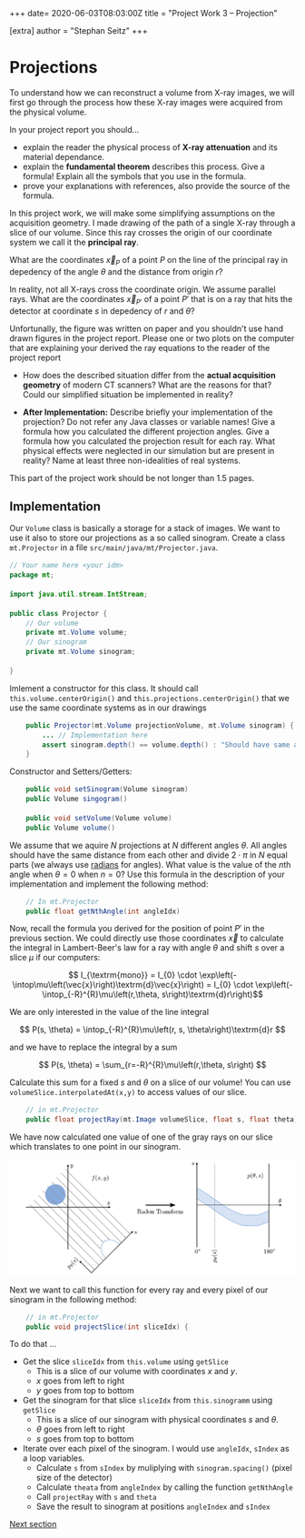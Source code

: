 +++
date= 2020-06-03T08:03:00Z
title = "Project Work 3 – Projection"

[extra]
author = "Stephan Seitz"
+++

# Projections

To understand how we can reconstruct a volume from X-ray images, we will first go through the process how these X-ray images
were acquired from the physical volume.

In your project report you should...

- explain the reader the physical process of **X-ray attenuation** and its material dependance.
- explain the **fundamental theorem** describes this process. Give a formula! Explain all the symbols that you use in
  the formula.
- prove your explanations with references, also provide the source of the formula.

In this project work, we will make some simplifying assumptions on the acquisition geometry.
I made drawing of the path of a single X-ray through a slice of our volume.
Since this ray crosses the origin of our coordinate system we call it the **principal ray**.

What are the coordinates $\vec{x}_{P}$ of a point $P$ on the line of the principal ray in depedency of the angle $\theta$ and the distance
from origin $r$?

In reality, not all X-rays cross the coordinate origin. 
We assume parallel rays.
What are the coordinates $\vec{x}_{P'}$ of a point $P'$ that is on a ray that hits the detector at coordinate $s$ in depedency of $r$ and $\theta$?

Unfortunally, the figure was written on paper and you shouldn't use hand drawn figures in the project report.
Please one or two plots on the computer that are explaining your derived the ray equations to the reader of the project
report

- How does the described situation differ from the **actual acquisition geometry** of modern CT scanners?
  What are the reasons for that? Could our simplified situation be implemented in reality?
<!--- **After Implementation:** what would you need to change in your implementation to cover the real geometry?-->
- **After Implementation:** Describe briefly your implementation of the projection?
  Do not refer any Java classes or variable names!
  Give a formula how you calculated the different projection angles.
  Give a formula how you calculated the projection result for each ray.
  What physical effects were neglected in our simulation but are present in reality?
  Name at least three non-idealities of real systems.

This part of the project work should be not longer than 1.5 pages.

## Implementation

Our `Volume` class is basically a storage for a stack of images.
We want to use it also to store our projections as a so called sinogram.
Create a class `mt.Projector` in a file `src/main/java/mt/Projector.java`.

```java
// Your name here <your idm>
package mt;

import java.util.stream.IntStream;

public class Projector {
    // Our volume
    private mt.Volume volume;
    // Our sinogram
    private mt.Volume sinogram;

}
```
Imlement a constructor for this class.
It should call `this.volume.centerOrigin()` and `this.projections.centerOrigin()` that we use the same coordinate
systems as in our drawings
```java
    public Projector(mt.Volume projectionVolume, mt.Volume sinogram) {
        ... // Implementation here
        assert sinogram.depth() == volume.depth() : "Should have same amount of slices";
    }
```

Constructor and Setters/Getters:
```java
    public void setSinogram(Volume sinogram)
    public Volume singogram()

    public void setVolume(Volume volume)
    public Volume volume()
```

We assume that we aquire $N$ projections at $N$ different angles $\theta$.
All angles should have the same distance from each other and divide $2\cdot \pi$ in $N$ equal parts (we always use [radians](https://en.wikipedia.org/wiki/Radian) for angles).
What value is the value of the $n$th angle when $\theta = 0$ when $n=0$?
Use this formula in the description of your implementation and implement the following method:

```java
    // In mt.Projector
    public float getNthAngle(int angleIdx)
```

Now, recall the formula you derived for the position of point $P'$ in the previous section.
We could directly use those coordinates $\vec{x}$ to calculate the integral in Lambert-Beer's law for a ray with angle $\theta$ and shift $s$ over a slice $\mu$ if our computers:

$$ I_{\textrm{mono}} = I_{0} \cdot  \exp\left(-\intop\mu\left(\vec{x}\right)\textrm{d}\vec{x}\right) = I_{0} \cdot  \exp\left(-\intop_{-R}^{R}\mu\left(r,\theta, s\right)\textrm{d}r\right)$$

We are only interested in the value of the line integral

$$ P(s, \theta) = \intop_{-R}^{R}\mu\left(r, s, \theta\right)\textrm{d}r $$

and we have to replace the integral by a sum

$$ P(s, \theta) = \sum_{r=-R}^{R}\mu\left(r,\theta, s\right) $$

Calculate this sum for a fixed $s$ and $\theta$ on a slice of our volume!
You can use `volumeSlice.interpolatedAt(x,y)` to access values of our slice.

```java
    // in mt.Projector
    public float projectRay(mt.Image volumeSlice, float s, float theta)
```

We have now calculated one value of one of the gray rays on our slice which translates to one point in our sinogram.


![sinogram](../sinogram.png)

Next we want to call this function for every ray and every pixel of our sinogram in the following method:

```java
    // in mt.Projector
    public void projectSlice(int sliceIdx) {
```

To do that ...
- Get the slice `sliceIdx` from `this.volume` using `getSlice`
    - This is a slice of our volume with coordinates $x$ and $y$.
    - $x$ goes from left to right
    - $y$ goes from top to bottom
- Get the sinogram for that slice `sliceIdx` from `this.sinogramm` using `getSlice`
    - This is a slice of our sinogram with physical coordinates $s$ and $\theta$.
    - $\theta$ goes from left to right
    - $s$ goes from top to bottom
- Iterate over each pixel of the sinogram. I would use `angleIdx`, `sIndex`  as a loop variables.
    - Calculate `s` from `sIndex` by muliplying with `sinogram.spacing()` (pixel size of the detector)
    - Calculate `theata` from `angleIndex` by calling the function `getNthAngle`
    - Call `projectRay` with `s` and `theta`
    - Save the result to sinogram at positions `angleIndex` and `sIndex`

[Next section](../sinogram)
